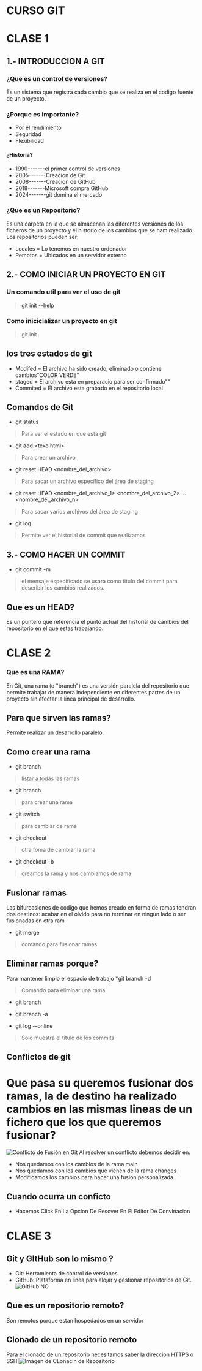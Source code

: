 # **CURSO GIT**
# CLASE 1
## 1.- INTRODUCCION A GIT
### ¿Que es un control de versiones?
Es un sistema que registra cada cambio que se realiza en el codigo fuente de un proyecto.
### ¿Porque es importante?
* Por el rendimiento
* Seguridad
* Flexibilidad
#### ¿Historia?
* 1990-------el primer control de versiones
* 2005-------Creacion de Git
* 2008-------Creacion de GitHub
* 2018-------Microsoft compra GitHub
* 2024-------git domina el mercado
### ¿Que es un Repositorio?
Es una carpeta en la que se almacenan las diferentes versiones de los ficheros de un proyecto y el historio de los cambios que se ham realizado 
Los repositorios pueden ser:
* Locales = Lo tenemos en nuestro ordenador
* Remotos = Ubicados en un servidor externo
## 2.- COMO INICIAR UN PROYECTO EN GIT
### Un comando util para ver el uso de git 
> [git init --help](https://git-scm.com/docs/git-init)
### Como inicicializar un proyecto en git
> git init
## los tres estados de git
* Modifed = El archivo ha sido creado, eliminado o contiene cambios"COLOR VERDE"
* staged = El archivo esta en preparacio para ser confirmado""
* Commited = El archivo esta grabado en el repositorio local
 ## Comandos de Git
 * git status 
 > Para ver el estado en que esta git 
 * git add <texo.html>
 > Para crear un archivo 
 * git reset HEAD <nombre_del_archivo>
 > Para sacar un archivo específico del área de staging
 * git reset HEAD <nombre_del_archivo_1> <nombre_del_archivo_2> ... <nombre_del_archivo_n>
 > Para sacar varios archivos del área de staging 
 * git log
 > Permite ver el historial de commit que realizamos
## 3.- COMO HACER UN COMMIT
* git commit -m 
> el mensaje especificado se usara como titulo del commit para describir los cambios realizados.
## Que es un HEAD?
Es un puntero que referencia el punto actual del historial de cambios del repositorio en el que estas trabajando.
# CLASE 2 
### Que es una RAMA?
En Git, una rama (o "branch") es una versión paralela del repositorio que permite trabajar de manera independiente en diferentes partes de un proyecto sin afectar la línea principal de desarrollo.
## Para que sirven las ramas?
Permite realizar un desarrollo paralelo.
## Como crear una rama
* git branch
> listar a todas las ramas
* git branch <nombredelarama>
> para crear una rama
* git switch <nombredelarama> 
> para cambiar de rama
* git checkout 
> otra foma de cambiar la rama
* git checkout -b <nombredelarama>
> creamos la rama y nos cambiamos de rama
## Fusionar ramas
Las bifurcasiones de codigo que hemos creado en forma de ramas tendran dos destinos: acabar en el olvido para no terminar en ningun lado o ser fusionadas en otra ram
* git merge <nombredelarama>
> comando para fusionar ramas 
## Eliminar ramas porque?
Para mantener limpio el espacio de trabajo 
*git branch -d <nombredelarama>
> Comando para eliminar una rama
* git branch
>
* git branch -a
>
* git log --online
> Solo muestra el titulo de los commits
## Conflictos de git
# Que pasa su queremos fusionar dos ramas, la de destino ha realizado cambios en las mismas lineas de un fichero que los que queremos fusionar?
![Conflicto de Fusión en Git](CONFLICTOS.png)
Al resolver un conflicto debemos decidir en:
* Nos quedamos con los cambios de la rama main
* Nos quedamos con los cambios que vienen de la rama changes
* Modificamos los cambios para hacer una fusion personalizada
## Cuando ocurra un conficto
* Hacemos Click En La Opcion De Resover En El Editor De Convinacion
# CLASE 3
## Git y GItHub son lo mismo ?
* Git: Herramienta de control de versiones.
* GitHub: Plataforma en línea para alojar y gestionar repositorios de Git.
![GitHub NO](GITHUBNO.png)
## Que es un repositorio remoto?
Son remotos porque estan hospedados en un servidor
## Clonado de un repositorio remoto 
Para el clonado de un repositorio necesitamos saber la direccion HTTPS o SSH 
![Imagen de CLonacin de Repositorio](CLONADO.png)





